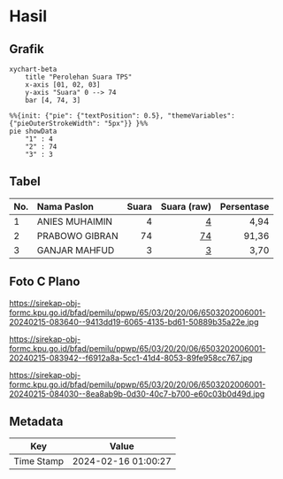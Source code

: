 # Hasil

## Grafik

```mermaid
xychart-beta
    title "Perolehan Suara TPS"
    x-axis [01, 02, 03]
    y-axis "Suara" 0 --> 74
    bar [4, 74, 3]
```

```mermaid
%%{init: {"pie": {"textPosition": 0.5}, "themeVariables": {"pieOuterStrokeWidth": "5px"}} }%%
pie showData
    "1" : 4
    "2" : 74
    "3" : 3
```

## Tabel

| No. | Nama Paslon    | Suara | Suara (raw) | Persentase |
|:--- |:-------------- | -----:| -----------:| ----------:|
| 1   | ANIES MUHAIMIN | 4     | [4][p-1]    | 4,94       |
| 2   | PRABOWO GIBRAN | 74    | [74][p-2]   | 91,36      |
| 3   | GANJAR MAHFUD  | 3     | [3][p-3]    | 3,70       |


[p-1]: https://github.com/gigit-pemilu/pemilu-2024-65-kalimantan-utara/blob/main/pilpres/hitung-suara/sub/65-kalimantan-utara/sub/03-nunukan/sub/20-lumbis-pansiangan/sub/2006-bululaun-hilir/sub/001-tps/sub/paslon-1.txt
[p-2]: https://github.com/gigit-pemilu/pemilu-2024-65-kalimantan-utara/blob/main/pilpres/hitung-suara/sub/65-kalimantan-utara/sub/03-nunukan/sub/20-lumbis-pansiangan/sub/2006-bululaun-hilir/sub/001-tps/sub/paslon-2.txt
[p-3]: https://github.com/gigit-pemilu/pemilu-2024-65-kalimantan-utara/blob/main/pilpres/hitung-suara/sub/65-kalimantan-utara/sub/03-nunukan/sub/20-lumbis-pansiangan/sub/2006-bululaun-hilir/sub/001-tps/sub/paslon-3.txt

## Foto C Plano

https://sirekap-obj-formc.kpu.go.id/bfad/pemilu/ppwp/65/03/20/20/06/6503202006001-20240215-083640--9413dd19-6065-4135-bd61-50889b35a22e.jpg

https://sirekap-obj-formc.kpu.go.id/bfad/pemilu/ppwp/65/03/20/20/06/6503202006001-20240215-083942--f6912a8a-5cc1-41d4-8053-89fe958cc767.jpg

https://sirekap-obj-formc.kpu.go.id/bfad/pemilu/ppwp/65/03/20/20/06/6503202006001-20240215-084030--8ea8ab9b-0d30-40c7-b700-e60c03b0d49d.jpg


## Metadata

| Key        | Value               |
| ---------- | ------------------- |
| Time Stamp | 2024-02-16 01:00:27 |



